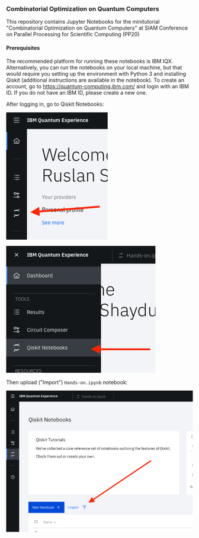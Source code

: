 ### Combinatorial Optimization on Quantum Computers

This repository contains Jupyter Notebooks for the minitutorial "Combinatorial Optimization on Quantum Computers" at SIAM Conference on Parallel Processing for Scientific Computing (PP20)

#### Prerequisites 

The recommended platform for running these notebooks is IBM IQX. Alternatively, you can run the notebooks on your local machine, but that would require you setting up the environment with Python 3 and installing Qiskit (additional instructions are available in the notebook). To create an account, go to https://quantum-computing.ibm.com/ and login with an IBM ID. If you do not have an IBM ID, please create a new one.

After logging in, go to Qiskit Notebooks:

![Notebook instructions step 1](/images/notebooks1.png)

![Notebook instructions step 2](/images/notebooks2.png)

Then upload ("Import") `Hands-on.ipynb` notebook:

![Notebook upload](/images/import_notebook.png)
